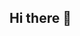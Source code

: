 ## Hi there 👋

<!--
**yigitoyi/yigitoyi** is a ✨ _special_ ✨ repository because its `README.md` (this file) appears on your GitHub profile.

Here are some ideas to get you started:

- 🔭 I’m currently working on Youtube and Tiktok content creator.
- 🌱 I’m currently learning Python, Java and AI
- 🤔 I’m looking for help with GitHub
- 💬 Ask me about anything :)
- 📫 How to reach me: yigitoyi/yigichen (Instagram, Tiktok, Youtube)
- 😄 Pronouns: He/Him
